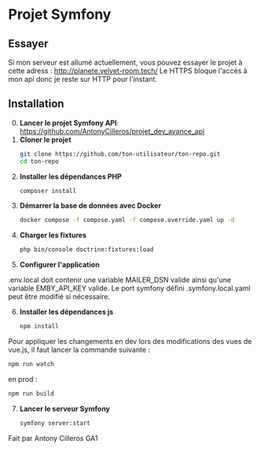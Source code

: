 # Projet Symfony

## Essayer
Si mon serveur est allumé actuellement, vous pouvez essayer le projet à cette adress : http://planete.velvet-room.tech/
Le HTTPS bloque l'accès à mon api donc je reste sur HTTP pour l'instant.

## Installation

0. **Lancer le projet Symfony API**: https://github.com/AntonyCilleros/projet_dev_avance_api
1. **Cloner le projet**
   ```sh
   git clone https://github.com/ton-utilisateur/ton-repo.git
   cd ton-repo

2. **Installer les dépendances PHP**
   ```sh
   composer install

3. **Démarrer la base de données avec Docker**
   ```sh
   docker compose -f compose.yaml -f compose.override.yaml up -d

4. **Charger les fixtures**
   ```sh
   php bin/console doctrine:fixtures:load

5. **Configurer l'application**

.env.local doit contenir une variable MAILER_DSN valide ainsi qu'une variable EMBY_API_KEY valide.
Le port symfony défini .symfony.local.yaml peut être modifié si nécessaire.


6. **Installer les dépendances js**
    ```sh
   npm install
   
Pour appliquer les changements en dev lors des modifications des vues de vue.js, il faut lancer la commande suivante :
   ```sh
   npm run watch
   ```
en prod :
   ```sh
   npm run build
   ```

7. **Lancer le serveur Symfony**
    ```sh
   symfony server:start

Fait par Antony Cilleros GA1
